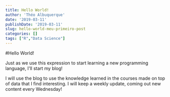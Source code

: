 ```yaml
---
title: Hello World!
author: 'Théo Albuquerque'
date: '2019-03-11'
publishDate: '2019-03-11'
slug: hello-world-meu-primeiro-post
categories: []
tags: ["R","Data Science"]
---
```


#Hello World!
<!--more-->
Just as we use this expression to start learning a new programming language, I'll start my blog!

I will use the blog to use the knowledge learned in the courses made on top of data that I find interesting. I will keep a weekly update, coming out new content every Wednesday!